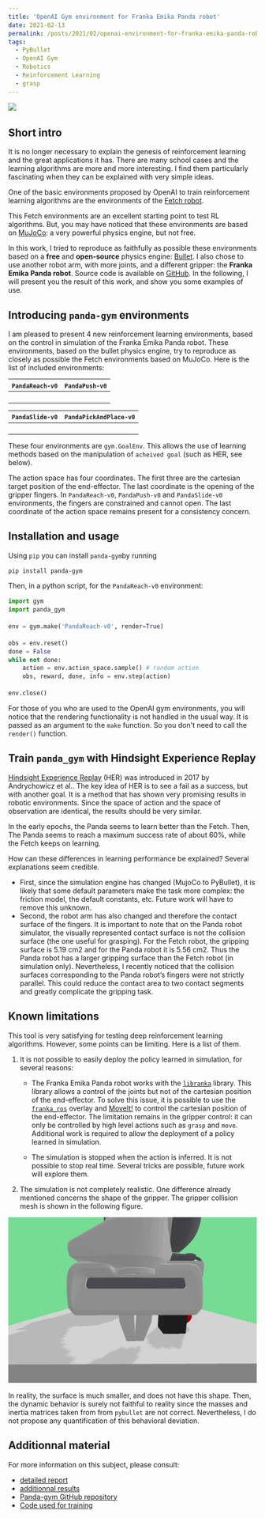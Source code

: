```yaml
---
title: 'OpenAI Gym environment for Franka Emika Panda robot'
date: 2021-02-13
permalink: /posts/2021/02/openai-environment-for-franka-emika-panda-robot/
tags:
  - PyBullet
  - OpenAI Gym
  - Robotics
  - Reinforcement Learning
  - grasp
---
```


![](https://raw.githubusercontent.com/qgallouedec/panda-gym/master/docs/demo.gif)

## Short intro

It is no longer necessary to explain the genesis of reinforcement learning and the great applications it has. There are many school cases and the learning algorithms are more and more interesting.
I find them particularly fascinating when they can be explained with very simple ideas.

One of the basic environments proposed by OpenAI to train reinforcement learning algorithms are the environments of the [Fetch robot](https://openai.com/blog/ingredients-for-robotics-research/).

This Fetch environments are an excellent starting point to test RL algorithms.
But, you may have noticed that these environments are based on [MuJoCo](http://www.mujoco.org): a very powerful physics engine, but not free.

In this work, I tried to reproduce as faithfully as possible these environments based on a **free** and **open-source** physics engine: [Bullet](https://pybullet.org/wordpress/).
I also chose to use another robot arm, with more joints, and a different gripper: the **Franka Emika Panda robot**.
Source code is available on [GitHub](https://github.com/qgallouedec/panda-gym). 
In the following, I will present you the result of this work, and show you some examples of use.

## Introducing `panda-gym` environments

I am pleased to present 4 new reinforcement learning environments, based on the control in simulation of the Franka Emika Panda robot. These environments, based on the bullet physics engine, try to reproduce as closely as possible the Fetch environments based on MuJoCo.
Here is the list of included environments:

| `PandaReach-v0`         |  `PandaPush-v0`        |
|:-----------------------:|:----------------------:|
| <img src="https://raw.githubusercontent.com/qgallouedec/panda-gym/master/docs/reach.gif" alt="" width="500">  | <img src="https://raw.githubusercontent.com/qgallouedec/panda-gym/master/docs/push.gif" alt="" width="500">  |

|  `PandaSlide-v0`         |  `PandaPickAndPlace-v0`       |
|:------------------------:|:-----------------------------:|
| <img src="https://raw.githubusercontent.com/qgallouedec/panda-gym/master/docs/slide.gif" alt="" width="500">   | <img src="https://raw.githubusercontent.com/qgallouedec/panda-gym/master/docs/pickandplace.gif" alt="" width="500"> |

These four environments are `gym.GoalEnv`. This allows the use of learning methods based on the manipulation of `acheived goal` (such as HER, see below).

The action space has four coordinates. The first three are the cartesian target position of the end-effector. The last coordinate is the opening of the gripper fingers. In `PandaReach-v0`, `PandaPush-v0` and `PandaSlide-v0` environments, the fingers are constrained and cannot open. The last coordinate of the action space remains present for a consistency concern.

## Installation and usage

Using `pip` you can install `panda-gym`by running

```bash
pip install panda-gym
```

Then, in a python script, for the `PandaReach-v0` environment:

```python
import gym
import panda_gym

env = gym.make('PandaReach-v0', render=True)

obs = env.reset()
done = False
while not done:
    action = env.action_space.sample() # random action
    obs, reward, done, info = env.step(action)

env.close()
```

For those of you who are used to the OpenAI gym environments, you will notice that the rendering functionality is not handled in the usual way. It is passed as an argument to the `make` function. So you don't need to call the `render()` function.

## Train `panda_gym` with Hindsight Experience Replay

[Hindsight Experience Replay](https://arxiv.org/abs/1707.01495) (HER) was introduced in 2017 by Andrychowicz et al.. The key idea of HER is to see a fail as a success, but with another goal.
It is a method that has shown very promising results in robotic environments. Since the space of action and the space of observation are identical, the results should be very similar.

<div class="infogram-embed" data-id="904c3193-f551-4da8-9c37-36ff4e47fe12" data-type="interactive" data-title="Courbes avec marge d&amp;#39;erreur"></div>
<script>
!function(e,i,n,s){
  var t="InfogramEmbeds",d=e.getElementsByTagName("script")[0];
  if(window[t]&&window[t].initialized)window[t].process&&window[t].process();
  else if(!e.getElementById(n)){
    var o=e.createElement("script");o.async=1,o.id=n,o.src="https://e.infogram.com/js/dist/embed-loader-min.js",d.parentNode.insertBefore(o,d)
    }
  }(document,0,"infogram-async");
</script>

In the early epochs, the Panda seems to learn better than the Fetch. Then, The Panda seems to reach a maximum success rate of about 60%, while the Fetch keeps on learning.

How can these differences in learning performance be explained? Several explanations seem credible. 

- First, since the simulation engine has changed (MujoCo to PyBullet), it is likely that some default parameters make the task more complex: the friction model, the default constants, etc. Future work will have to remove this unknown.
- Second, the robot arm has also changed and therefore the contact surface of the fingers. It is important to note that on the Panda robot simulator, the visually represented contact surface is not the collision surface (the one useful for grasping). For the Fetch robot, the gripping surface is 5.19 cm2 and for the Panda robot it is 5.56 cm2. Thus the Panda robot has a larger gripping surface than the Fetch robot (in simulation only). Nevertheless, I recently noticed that the collision surfaces corresponding to the Panda
robot’s fingers were not strictly parallel. This could reduce the contact area to two contact segments and greatly complicate the gripping task.


## Known limitations

This tool is very satisfying for testing deep reinforcement learning algorithms. However, some points can be limiting. Here is a list of them.

1. It is not possible to easily deploy the policy learned in simulation, for several reasons:
   - The Franka Emika Panda robot works with the [`libranka`](https://frankaemika.github.io/docs/libfranka.html) library. This library allows a control of the joints but not of the cartesian position of the end-effector. To solve this issue, it is possible to use the [`franka_ros`](https://frankaemika.github.io/docs/franka_ros.html) overlay and [MoveIt!](http://docs.ros.org/en/kinetic/api/moveit_tutorials/html/) to control the cartesian position of the end-effector. The limitation remains in the gripper control: it can only be controlled by high level actions such as `grasp` and `move`. Additional work is required to allow the deployment of a policy learned in simulation.

   - The simulation is stopped when the action is inferred. It is not possible to stop real time. Several tricks are possible, future work will explore them.

2. The simulation is not completely realistic.
One difference already mentioned concerns the shape of the gripper. The gripper collision mesh is shown in the following figure.

![](/images/collision_gripper.jpg)

In reality, the surface is much smaller, and does not have this shape. Then, the dynamic behavior is surely not faithful to reality since the masses and inertia matrices taken from from `pybullet` are not correct. Nevertheless, I do not propose any quantification of this behavioral deviation.

## Additionnal material

For more information on this subject, please consult:
- [detailed report](files/../../_site/files/TFErapport.pdf)
- [additionnal results](files/../../_site/files/recent%20results.pdf)
- [Panda-gym GitHub repository](https://github.com/qgallouedec/panda-gym)
- [Code used for training](https://github.com/qgallouedec/drl-grasping)
